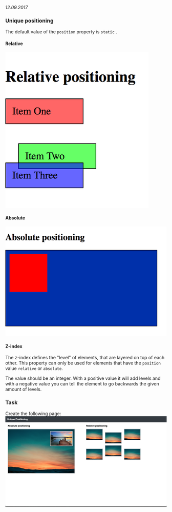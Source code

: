 *12.09.2017*

### Unique positioning
  The default value of the `position` property is `static` .

#### Relative
![relative](https://raw.githubusercontent.com/afuh/DCI/master/images/relative.png)

#### Absolute
![absolute](https://raw.githubusercontent.com/afuh/DCI/master/images/absolute.png)

#### Z-index
The z-index defines the "level" of elements, that are layered on top of each other. This property can only be used for elements that have the `position` value `relative` or `absolute`.

The value should be an integer. With a positive value it will add levels and with a negative value you can tell the element to go backwards the given amount of levels.

### Task

Create the following page:
![a](https://raw.githubusercontent.com/afuh/DCI/master/images/css2.png)
